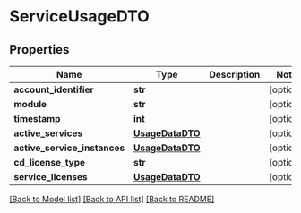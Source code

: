 # ServiceUsageDTO

## Properties
Name | Type | Description | Notes
------------ | ------------- | ------------- | -------------
**account_identifier** | **str** |  | [optional] 
**module** | **str** |  | [optional] 
**timestamp** | **int** |  | [optional] 
**active_services** | [**UsageDataDTO**](UsageDataDTO.md) |  | [optional] 
**active_service_instances** | [**UsageDataDTO**](UsageDataDTO.md) |  | [optional] 
**cd_license_type** | **str** |  | [optional] 
**service_licenses** | [**UsageDataDTO**](UsageDataDTO.md) |  | [optional] 

[[Back to Model list]](../README.md#documentation-for-models) [[Back to API list]](../README.md#documentation-for-api-endpoints) [[Back to README]](../README.md)

